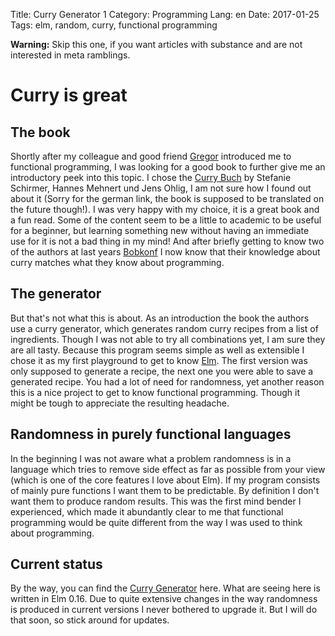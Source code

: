 Title: Curry Generator 1
Category: Programming
Lang: en
Date: 2017-01-25
Tags: elm, random, curry, functional programming

__Warning:__ Skip this one, if you want articles with substance and are not interested in meta ramblings.

# Curry is great

## The book
Shortly after my colleague and good friend [Gregor](www.gregor.codes) introduced me to functional programming, I was looking for a good book to further give me an introductory peek into this topic. I chose the [Curry Buch](http://currybuch.de/) by Stefanie Schirmer, Hannes Mehnert und Jens Ohlig, I am not sure how I found out about it (Sorry for the german link, the book is supposed to be translated on the future though!). I was very happy with my choice, it is a great book and a fun read. Some of the content seem to be a little to academic to be useful for a beginner, but learning something new without having an immediate use for it is not a bad thing in my mind! And after briefly getting to know two of the authors at last years [Bobkonf](http://bobkonf.de/2016/en/) I now know that their knowledge about curry matches what they know about programming.

## The generator
But that's not what this is about. As an introduction the book the authors use a curry generator, which generates random curry recipes from a list of ingredients. Though I was not able to try all combinations yet, I am sure they are all tasty. Because this program seems simple as well as extensible I chose it as my first playground to get to know [Elm](http://elm-lang.org/). The first version was only supposed to generate a recipe, the next one you were able to save a generated recipe. You had a lot of need for randomness, yet another reason this is a nice project to get to know functional programming. Though it might be tough to appreciate the resulting headache.

## Randomness in purely functional languages
In the beginning I was not aware what a problem randomness is in a language which tries to remove side effect as far as possible from your view (which is one of the core features I love about Elm). If my program consists of mainly pure functions I want them to be predictable. By definition I don't want them to produce random results. This was the first mind bender I experienced, which made it abundantly clear to me that functional programming would be quite different from the way I was used to think about programming.

## Current status
By the way, you can find the [Curry Generator](playground/curry) here. What are seeing here is written in Elm 0.16. Due to quite extensive changes in the way randomness is produced in current versions I never bothered to upgrade it. But I will do that soon, so stick around for updates.